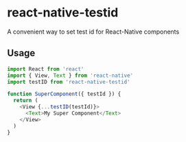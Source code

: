 # react-native-testid
A convenient way to set test id for React-Native components

## Usage
```js
import React from 'react'
import { View, Text } from 'react-native'
import testID from 'react-native-testid'

function SuperComponent({ testId }) {
  return (
    <View {...testID(testId)}>
      <Text>My Super Component</Text>
    </View>
  )
}
```
